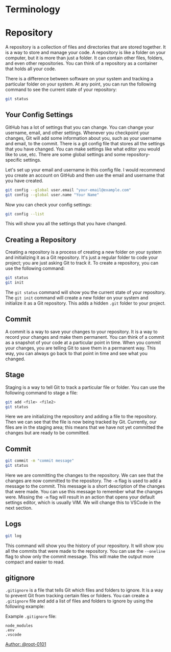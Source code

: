 # Terminology

# Repository

A repository is a collection of files and directories that are stored together. It is a way to store and manage your code. A repository is like a folder on your computer, but it is more than just a folder. It can contain other files, folders, and even other repositories. You can think of a repository as a container that holds all your code.

There is a difference between software on your system and tracking a particular folder on your system. At any point, you can run the following command to see the current state of your repository:

```bash
git status
```

## Your Config Settings

GitHub has a lot of settings that you can change. You can change your username, email, and other settings. Whenever you checkpoint your changes, Git will add some information about you, such as your username and email, to the commit. There is a git config file that stores all the settings that you have changed. You can make settings like what editor you would like to use, etc. There are some global settings and some repository-specific settings.

Let's set up your email and username in this config file. I would recommend you create an account on GitHub and then use the email and username that you have created.

```bash
git config --global user.email "your-email@example.com"
git config --global user.name "Your Name"
```

Now you can check your config settings:

```bash
git config --list
```

This will show you all the settings that you have changed.

## Creating a Repository

Creating a repository is a process of creating a new folder on your system and initializing it as a Git repository. It's just a regular folder to code your project; you are just asking Git to track it. To create a repository, you can use the following command:

```bash
git status
git init
```

The `git status` command will show you the current state of your repository. The `git init` command will create a new folder on your system and initialize it as a Git repository. This adds a hidden `.git` folder to your project.

## Commit

A commit is a way to save your changes to your repository. It is a way to record your changes and make them permanent. You can think of a commit as a snapshot of your code at a particular point in time. When you commit your changes, you are telling Git to save them in a permanent way. This way, you can always go back to that point in time and see what you changed.

## Stage

Staging is a way to tell Git to track a particular file or folder. You can use the following command to stage a file:

```bash
git add <file> <file2>
git status
```

Here we are initializing the repository and adding a file to the repository. Then we can see that the file is now being tracked by Git. Currently, our files are in the staging area; this means that we have not yet committed the changes but are ready to be committed.

## Commit

```bash
git commit -m "commit message"
git status
```

Here we are committing the changes to the repository. We can see that the changes are now committed to the repository. The `-m` flag is used to add a message to the commit. This message is a short description of the changes that were made. You can use this message to remember what the changes were. Missing the `-m` flag will result in an action that opens your default settings editor, which is usually VIM. We will change this to VSCode in the next section.

## Logs

```bash
git log
```

This command will show you the history of your repository. It will show you all the commits that were made to the repository. You can use the `--oneline` flag to show only the commit message. This will make the output more compact and easier to read.

## gitignore

`.gitignore` is a file that tells Git which files and folders to ignore. It is a way to prevent Git from tracking certain files or folders. You can create a `.gitignore` file and add a list of files and folders to ignore by using the following example:

Example `.gitignore` file:

```
node_modules
.env
.vscode
```

[Author: @root-0101](https://github.com/root-0101)
